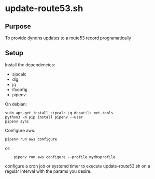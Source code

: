 update-route53.sh
===

## Purpose

To provide dyndns updates to a route53 record programatically 

## Setup

Install the dependencies:
  * sipcalc
  * dig
  * jq
  * ifconfig
  * pipenv

On debian:

```shell
sudo apt-get install sipcalc jq dnsutils net-tools
python3 -m pip install pipenv --user
pipenv sync
```    


Configure aws:

```shell
pipenv run aws configure
```

or:

```shell
    pipenv run aws configure --profile mydnsprofile
```

configure a cron job or systemd timer to execute update-route53.sh on a regular interval with the params you desire.
